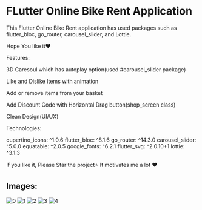 # FLutter Online Bike Rent Application

This Flutter Online Bike Rent application has used packages such as flutter_bloc, go_router, carousel_slider, and Lottie. 

Hope You like it❤️

Features:

3D Caresoul which has autoplay option(used #carousel_slider package)

Like and Dislike Items with animation

Add or remove items from your basket

Add Discount Code with Horizontal Drag button(shop_screen class)

Clean Design(UI/UX)

Technologies:

  cupertino_icons: ^1.0.6
  flutter_bloc: ^8.1.6
  go_router: ^14.3.0
  carousel_slider: ^5.0.0
  equatable: ^2.0.5
  google_fonts: ^6.2.1
  flutter_svg: ^2.0.10+1
  lottie: ^3.1.3

If you like it, Please Star the project⭐️ 
It motivates me a lot ❤️



## Images:  

![0](docs/screenshots/img0.png) 
![1](docs/screenshots/img1.png) 
![2](docs/screenshots/img2.png) 
![3](docs/screenshots/img3.png) 
![4](docs/screenshots/img4.png) 


